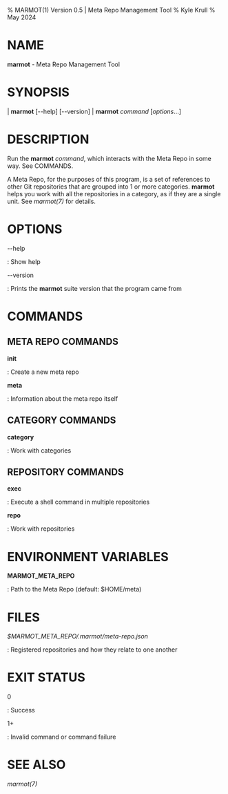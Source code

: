 % MARMOT(1) Version 0.5 | Meta Repo Management Tool
% Kyle Krull
% May 2024

<!---
man-pages reference: https://linux.die.net/man/7/man-pages
-->

# NAME

**marmot** - Meta Repo Management Tool

# SYNOPSIS

| **marmot** [-\-help] [-\-version]
| **marmot** *command* [*options*...]

# DESCRIPTION

Run the **marmot** *command*, which interacts with the Meta Repo in some way.  See COMMANDS.

A Meta Repo, for the purposes of this program, is a set of references to other Git repositories that
are grouped into 1 or more categories.  **marmot** helps you work with all the repositories in a
category, as if they are a single unit.  See *marmot(7)* for details.

# OPTIONS

-\-help

: Show help

-\-version

: Prints the **marmot** suite version that the program came from

# COMMANDS

## META REPO COMMANDS

**init**

: Create a new meta repo

**meta**

: Information about the meta repo itself

## CATEGORY COMMANDS

**category**

: Work with categories

## REPOSITORY COMMANDS

**exec**

: Execute a shell command in multiple repositories

**repo**

: Work with repositories

# ENVIRONMENT VARIABLES

**MARMOT_META_REPO**

: Path to the Meta Repo (default: $HOME/meta)

# FILES

*$MARMOT_META_REPO/.marmot/meta-repo.json*

: Registered repositories and how they relate to one another

# EXIT STATUS

0

: Success

1+

: Invalid command or command failure

# SEE ALSO

*marmot(7)*
